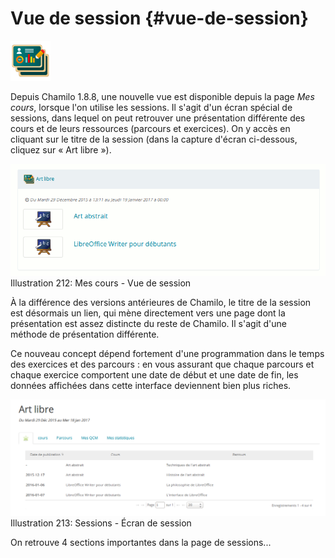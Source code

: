 # Vue de session {#vue-de-session}

![](../assets/image312.png)

Depuis Chamilo 1.8.8, une nouvelle vue est disponible depuis la page _Mes cours_, lorsque l&#039;on utilise les sessions. Il s&#039;agit d&#039;un écran spécial de sessions, dans lequel on peut retrouver une présentation différente des cours et de leurs ressources (parcours et exercices). On y accès en cliquant sur le titre de la session (dans la capture d&#039;écran ci-dessous, cliquez sur « Art libre »).

![](../assets/image288.png)Illustration 212: Mes cours - Vue de session

À la différence des versions antérieures de Chamilo, le titre de la session est désormais un lien, qui mène directement vers une page dont la présentation est assez distincte du reste de Chamilo. Il s&#039;agit d&#039;une méthode de présentation différente.

Ce nouveau concept dépend fortement d&#039;une programmation dans le temps des exercices et des parcours : en vous assurant que chaque parcours et chaque exercice comportent une date de début et une date de fin, les données affichées dans cette interface deviennent bien plus riches.

![](../assets/image289.png)Illustration 213: Sessions - Écran de session

On retrouve 4 sections importantes dans la page de sessions...
